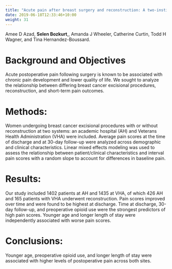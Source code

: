 ```yaml
---
title: "Acute pain after breast surgery and reconstruction: A two-institution study of surgical factors influencing short-term pain outcomes."
date: 2019-06-18T12:33:46+10:00
weight: 31
---
```


Amee D Azad, **Selen Bozkurt**,, Amanda J Wheeler, Catherine Curtin, Todd H
Wagner, and Tina Hernandez-Boussard. 

# Background and Objectives
Acute postoperative pain following surgery is known to be associated with chronic pain development and lower quality of life. We sought to analyze the relationship between differing breast cancer excisional procedures, reconstruction, and short-term pain outcomes.

# Methods:
Women undergoing breast cancer excisional procedures with or without reconstruction at two systems: an academic hospital (AH) and Veterans Health Administration (VHA) were included. Average pain scores at the time of discharge and at 30-day follow-up were analyzed across demographic and clinical characteristics. Linear mixed effects modeling was used to assess the relationship between patient/clinical characteristics and interval pain scores with a random slope to account for differences in baseline pain.

# Results:
Our study included 1402 patients at AH and 1435 at VHA, of which 426 AH and 165 patients with VHA underwent reconstruction. Pain scores improved over time and were found to be highest at discharge. Time at discharge, 30-day follow-up, and preoperative opioid use were the strongest predictors of high pain scores. Younger age and longer length of stay were independently associated with worse pain scores.

# Conclusions:
Younger age, preoperative opioid use, and longer length of stay were associated with higher levels of postoperative pain across both sites.